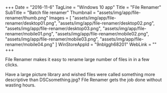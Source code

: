 +++
Date = "2016-11-6"
TagLine = "Windows 10 app"
Title = "File Renamer"
SubTitle = "Batch file renamer"
Thumbnail = "assets/img/app/file-renamer/thumb.png"
Images = [
  "assets/img/app/file-renamer/desktop01.png",
  "assets/img/app/file-renamer/desktop02.png",
  "assets/img/app/file-renamer/desktop03.png",
  "assets/img/app/file-renamer/mobile01.png",
  "assets/img/app/file-renamer/mobile02.png",
  "assets/img/app/file-renamer/mobile03.png",
  "assets/img/app/file-renamer/mobile04.png"
]
WinStoreAppId = "9nblggh68201"
WebLink = ""
+++

File Renamer makes it easy to rename large number of files in in a few clicks.

Have a large picture library and wished files were called something more descriptive than DSCsomething.jpg?
File Renamer gets the job done without wasting hours.